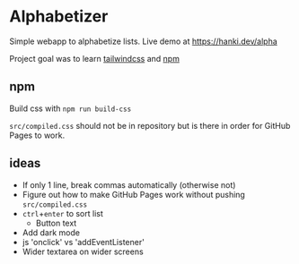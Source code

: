 # Alphabetizer

Simple webapp to alphabetize lists. Live demo at https://hanki.dev/alpha

Project goal was to learn [tailwindcss](https://tailwindcss.com) and [npm](https://www.npmjs.com/)

## npm

Build css with `npm run build-css`

`src/compiled.css` should not be in repository but is there in order for GitHub Pages to work.

## ideas

- If only 1 line, break commas automatically (otherwise not)
- Figure out how to make GitHub Pages work without pushing `src/compiled.css`
- `ctrl`+`enter` to sort list
  - Button text
- Add dark mode
- js 'onclick' vs 'addEventListener'
- Wider textarea on wider screens
